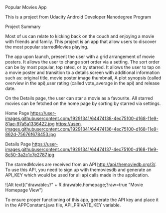 Popular Movies App

This is a project from Udacity Android Developer Nanodegree Program


Project Summary

Most of us can relate to kicking back on the couch and enjoying a movie with friends and family.
This project is an app that allow users to discover the most popular starredMovies playing.

The app upon launch, present the user with a grid arrangement of movie posters. It allows the user
to change sort order via a setting. The sort order can be by most popular, top rated, or by starred.
It allows the user to tap on a movie poster and transition to a details screen with additional information such as:
original title, movie poster image thumbnail, A plot synopsis (called overview in the api),user rating
(called vote_average in the api) and release date.

On the Details page, the user can star a movie as a favourite. All starred movies can be fetched on the home page by
sorting by starred via settings.

Home Page
https://user-images.githubusercontent.com/19291341/64474138-4ec75100-d168-11e9-81ae-97a5a1336422.jpg
https://user-images.githubusercontent.com/19291341/64474136-4ec75100-d168-11e9-862d-75676f678453.jpg

Details Page
https://user-images.githubusercontent.com/19291341/64474137-4ec75100-d168-11e9-8c50-3a2c1c7e2787.jpg


The starredMovies are received from an API http://api.themoviedb.org/3/. To use this API, you need to sign up with
themoviesdb and generate an API_KEY which would be used for all api calls made in the application.

![Alt text]("drawable://" + R.drawable.homepage;?raw=true "Movie Homepage View")



To ensure proper functioning of this app, generate the API key and place it in the APPConstant.java file,
API_PRIVATE_KEY variable.








